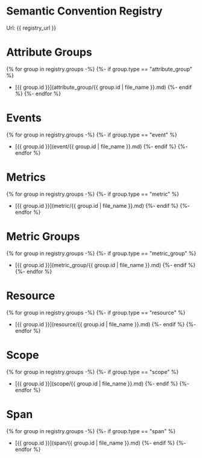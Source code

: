 # Semantic Convention Registry

Url: {{ registry_url }}

# Attribute Groups
{% for group in registry.groups -%}
{%- if group.type == "attribute_group" %}
- [{{ group.id }}](attribute_group/{{ group.id | file_name }}.md)
{%- endif %}
{%- endfor %}

# Events
{% for group in registry.groups -%}
{%- if group.type == "event" %}
- [{{ group.id }}](event/{{ group.id | file_name }}.md)
  {%- endif %}
  {%- endfor %}

# Metrics
{% for group in registry.groups -%}
{%- if group.type == "metric" %}
- [{{ group.id }}](metric/{{ group.id | file_name }}.md)
{%- endif %}
{%- endfor %}

# Metric Groups
{% for group in registry.groups -%}
{%- if group.type == "metric_group" %}
- [{{ group.id }}](metric_group/{{ group.id | file_name }}.md)
  {%- endif %}
  {%- endfor %}

# Resource
{% for group in registry.groups -%}
{%- if group.type == "resource" %}
- [{{ group.id }}](resource/{{ group.id | file_name }}.md)
  {%- endif %}
  {%- endfor %}

# Scope
{% for group in registry.groups -%}
{%- if group.type == "scope" %}
- [{{ group.id }}](scope/{{ group.id | file_name }}.md)
  {%- endif %}
  {%- endfor %}

# Span
{% for group in registry.groups -%}
{%- if group.type == "span" %}
- [{{ group.id }}](span/{{ group.id | file_name }}.md)
  {%- endif %}
  {%- endfor %}